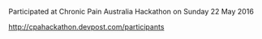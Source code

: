 Participated at Chronic Pain Australia Hackathon on Sunday 22 May 2016

http://cpahackathon.devpost.com/participants
